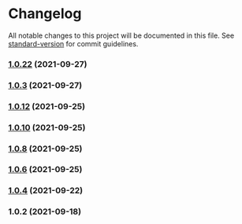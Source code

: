 # Changelog

All notable changes to this project will be documented in this file. See [standard-version](https://github.com/conventional-changelog/standard-version) for commit guidelines.

### [1.0.22](https://github.com/lay2dev/unipass-l3-js-sdk/compare/v1.0.3...v1.0.22) (2021-09-27)

### [1.0.3](https://github.com/lay2dev/unipass-l3-js-sdk/compare/v1.0.12...v1.0.3) (2021-09-27)

### [1.0.12](https://github.com/lay2dev/unipass-l3-js-sdk/compare/v1.0.10...v1.0.12) (2021-09-25)

### [1.0.10](https://github.com/lay2dev/unipass-l3-js-sdk/compare/v1.0.8...v1.0.10) (2021-09-25)

### [1.0.8](https://github.com/lay2dev/unipass-l3-js-sdk/compare/v1.0.6...v1.0.8) (2021-09-25)

### [1.0.6](https://github.com/lay2dev/unipass-l3-js-sdk/compare/v1.0.4...v1.0.6) (2021-09-25)

### [1.0.4](https://github.com/lay2dev/unipass-l3-js-sdk/compare/v1.0.2...v1.0.4) (2021-09-22)

### 1.0.2 (2021-09-18)
